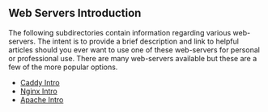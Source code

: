 ## Web Servers Introduction

The following subdirectories contain information regarding various web-servers. The intent is to provide a brief description and link to helpful articles should you ever want to use one of these web-servers for personal or professional use. There are many web-servers available but these are a few of the more popular options.

- [Caddy Intro](./caddy)
- [Nginx Intro](./nginx)
- [Apache Intro](./apache)
